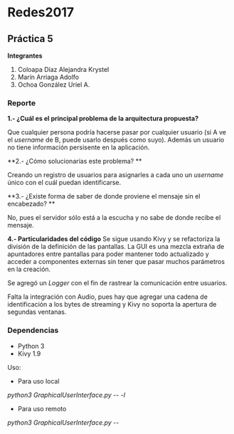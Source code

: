# Redes2017

## Práctica 5

**Integrantes**

1. Coloapa Díaz Alejandra Krystel
2. Marín Arriaga Adolfo
3. Ochoa González Uriel A.

### Reporte

**1.- ¿Cuál es el principal problema de la arquitectura propuesta?**

Que cualquier persona podría hacerse pasar por cualquier usuario (si A ve el *username* de B, puede usarlo después como suyo). Además un usuario no tiene información persisente en la aplicación.

**2.- ¿Cómo solucionarías este problema? **

Creando un registro de usuarios para asignarles a cada uno un *username* único con el cuál puedan identificarse.

**3.- ¿Existe forma de saber de donde proviene el mensaje sin el encabezado? **

No, pues el servidor sólo está a la escucha y no sabe de donde recibe el mensaje.

**4.- Particularidades del código**
Se sigue usando Kivy y se refactoriza la división de la definición de las pantallas. La GUI es una mezcla extraña de apuntadores entre pantallas para poder mantener todo actualizado y acceder a componentes externas sin tener que pasar muchos parámetros en la creación. 

Se agregó un *Logger* con el fin de rastrear la comunicación entre usuarios. 

Falta la integración con Audio, pues hay que agregar una cadena de identificación a los bytes de streaming y Kivy no soporta la apertura de segundas ventanas.

### Dependencias
* Python 3
* Kivy 1.9

Uso:

* Para uso local

*python3 GraphicalUserInterface.py -- -l*

* Para uso remoto

*python3 GraphicalUserInterface.py --*
